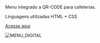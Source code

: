 Menu integrado a QR-CODE para cafeterias.

Linguagens utilizadas HTML + CSS

[Acesse aqui](https://lucent-peony-3cb450.netlify.app/)

![MENU_DIGITAL](https://user-images.githubusercontent.com/108550778/184402776-3ad8aff2-2429-4c83-86a5-9663fec8f682.png)
